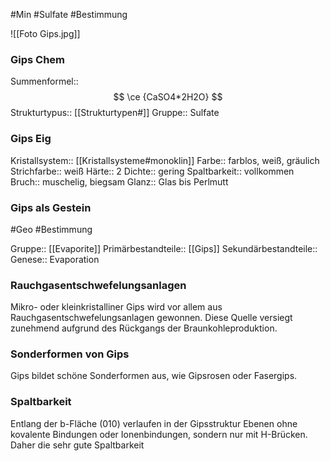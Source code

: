 #Min #Sulfate #Bestimmung 

![[Foto Gips.jpg]]

### Gips Chem

Summenformel:: $$ \ce {CaSO4*2H2O} $$
Strukturtypus:: [[Strukturtypen#]]
Gruppe:: Sulfate

### Gips Eig

Kristallsystem:: [[Kristallsysteme#monoklin]]
Farbe:: farblos, weiß, gräulich
Strichfarbe:: weiß
Härte:: 2
Dichte:: gering
Spaltbarkeit:: vollkommen
Bruch:: muschelig, biegsam
Glanz:: Glas bis Perlmutt

### Gips als Gestein

#Geo #Bestimmung 

Gruppe:: [[Evaporite]]
Primärbestandteile:: [[Gips]]
Sekundärbestandteile::
Genese:: Evaporation

### Rauchgasentschwefelungsanlagen

Mikro- oder kleinkristalliner Gips wird vor allem aus Rauchgasentschwefelungsanlagen gewonnen. Diese Quelle versiegt zunehmend aufgrund des Rückgangs der Braunkohleproduktion. 

### Sonderformen von Gips

Gips bildet schöne Sonderformen aus, wie Gipsrosen oder Fasergips.

### Spaltbarkeit

Entlang der b-Fläche (010) verlaufen in der Gipsstruktur Ebenen ohne kovalente Bindungen oder Ionenbindungen, sondern nur mit H-Brücken. Daher die sehr gute Spaltbarkeit


